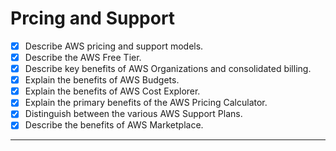 # Prcing and Support

- [X] Describe AWS pricing and support models.
- [X] Describe the AWS Free Tier.
- [X] Describe key benefits of AWS Organizations and consolidated billing.
- [X] Explain the benefits of AWS Budgets.
- [X] Explain the benefits of AWS Cost Explorer.
- [X] Explain the primary benefits of the AWS Pricing Calculator.
- [X] Distinguish between the various AWS Support Plans.
- [X] Describe the benefits of AWS Marketplace.

---